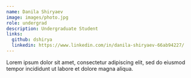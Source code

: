 ```yaml
---
name: Danila Shiryaev
image: images/photo.jpg
role: undergrad
description: Undergraduate Student
links:
  github: dshirya
  linkedin: https://www.linkedin.com/in/danila-shiryaev-66ab94227/
---
```


Lorem ipsum dolor sit amet, consectetur adipiscing elit, sed do eiusmod tempor incididunt ut labore et dolore magna aliqua.
